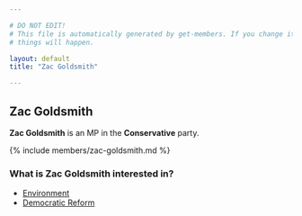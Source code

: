 ```yaml
---

# DO NOT EDIT!
# This file is automatically generated by get-members. If you change it, bad
# things will happen.

layout: default
title: "Zac Goldsmith"

---
```


## Zac Goldsmith

**Zac Goldsmith** is an MP in the **Conservative** party.

{% include members/zac-goldsmith.md %}

### What is Zac Goldsmith interested in?


* [Environment](/interests/environment.html)
* [Democratic Reform](/interests/democratic-reform.html)
